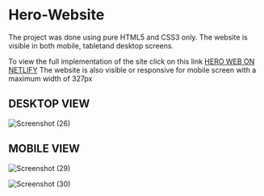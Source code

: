 # Hero-Website

The project was done using pure HTML5 and CSS3 only.
The website is visible in both mobile, tabletand desktop screens.

To view the full implementation of the site click on this link [HERO WEB ON NETLIFY](https://https://hero-newbie-webpage.netlify.app/")
The website is also visible or responsive for mobile screen with a maximum width of 327px
## DESKTOP VIEW


![Screenshot (26)](https://github.com/stevehotcodes/hero-website/assets/111267947/7433c8b9-e318-4d79-9939-d2f0d3dbfcbe)
## MOBILE VIEW

![Screenshot (29)](https://github.com/stevehotcodes/hero-website/assets/111267947/698a2823-0efe-4f0f-be3f-02256f34a661)

![Screenshot (30)](https://github.com/stevehotcodes/hero-website/assets/111267947/2ef2d685-3bcd-4126-9478-6de67565666c)

